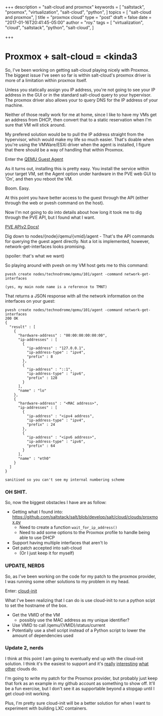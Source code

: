 +++
description = "salt-cloud and proxmox"
keywords = [
  "saltstack",
  "proxmox",
  "virtualization",
  "salt-cloud",
  "python",
]
topics = [
  "salt-cloud and proxmox",
]
title = "proxmox cloud"
type = "post"
draft = false
date = "2017-01-16T20:41:45-05:00"
author = "roy."
tags = [
  "virtualization",
  "cloud",
  "saltstack",
  "python",
  "salt-cloud",
]

+++

# Proxmox + salt-cloud = <kinda3

So, I've been working on getting salt-cloud playing nicely with Proxmox. The biggest issue I've seen so far is within salt-cloud's proxmox driver is more of a limitation within proxmox itself.

Unless you statically assign you IP address, you're not going to see your IP address in the GUI or in the standard salt-cloud query to your hypervisor. The proxmox driver also allows your to query DNS for
the IP address of your machine.

Neither of those really work for me at home, since I like to have my VMs get an address from DHCP, then convert that to a static reservation when I'm sure that VM will stick around.

My prefered solution would be to pull the IP address straight from the hypervisor, which would make my life so much easier. That's doable when you're using the VMWare/ESXi driver when the agent is
installed, I figure that there should be a way of handling that within Proxmox.

Enter the [QEMU Guest Agent](https://pve.proxmox.com/wiki/Qemu-guest-agent)

As it turns out, installing this is pretty easy. You install the service within your target VM, set the Agent option under hardware in the PVE web GUI to 'On', and then you reboot the VM.

Boom. Easy.

At this point you have better access to the guest through the API (either through the web or pvesh command on the host).

Now I'm not going to do into details about how long it took me to dig through the PVE API, but I found what I want.

[PVE APIv2 Docs!](http://pve.proxmox.com/pve-docs/api-viewer/index.html)

Dig down to nodes/{node}/qemu/{vmid}/agent - That's the API commands for querying the guest agent directly. Not a lot is implemented, however, network-get-interfaces looks promising.

(spoiler: that's what we want)

So playing around with pvesh on my VM host gets me to this command:

```
pvesh create nodes/technodrome/qemu/101/agent -command network-get-interfaces

(yes, my main node name is a reference to TMNT)
```

That returns a JSON response with all the network information on the interfaces on your guest:

```
pvesh create nodes/technodrome/qemu/101/agent -command network-get-interfaces
200 OK
{
  "result" : [
    {
      "hardware-address" : "00:00:00:00:00:00",
      "ip-addresses" : [
        {
          "ip-address" : "127.0.0.1",
          "ip-address-type" : "ipv4",
          "prefix" : 8
        },
        {
          "ip-address" : "::1",
          "ip-address-type" : "ipv6",
          "prefix" : 128
        }
      ],
      "name" : "lo"
    },
    {
      "hardware-address" : "<MAC address>",
      "ip-addresses" : [
        {
          "ip-address" : "<ipv4 address",
          "ip-address-type" : "ipv4",
          "prefix" : 24
        },
        {
          "ip-address" : "<ipv6 address>",
          "ip-address-type" : "ipv6",
          "prefix" : 64
        }
      ],
      "name" : "eth0"
    }
  ]
}

sanitised so you can't see my internal numbering scheme
```

### OH SHIT.

So, now the biggest obstacles I have are as follow:
  
- Getting what I found into: https://github.com/saltstack/salt/blob/develop/salt/cloud/clouds/proxmox.py
  - Need to create a function `wait_for_ip_address()`
  - Need to add some options to the Proxmox profile to handle being able to use DHCP
- Support having multiple interfaces that aren't lo
- Get patch accepted into salt-cloud
  - (Or I just keep it for myself)

### UPDATE, NERDS

So, as I've been working on the code for my patch to the proxmox provider, I was running some other solutions to my problem in my head.

Enter: [cloud-init](https://cloudinit.readthedocs.io/en/latest/)

What I've been realizing that I can do is use cloud-init to run a python scipt to set the hostname of the box.

- Get the VMID of the VM
  - possibly use the MAC address as my unique identifier?
- Use VMID to call /qemu/{VMID}/status/current
- Potentially use a shell script instead of a Python script to lower the amount of dependencies used

### Update 2, nerds

I think at this point I am going to eventually end up with the cloud-init solution. I think it's the easiest to support and it's [really](http://cloudinit.readthedocs.io/en/latest/topics/datasources/digitalocean.html) [interesting](http://cloudinit.readthedocs.io/en/latest/topics/datasources/ec2.html) [what](http://cloudinit.readthedocs.io/en/latest/topics/datasources/configdrive.html) [other](http://cloudinit.readthedocs.io/en/latest/topics/datasources/azure.html)
clouds do.

I'm going to write my patch for the Proxmox provider, but probably just keep that fork as an example in my github account as something to show off. It'll be a fun exercise, but I don't see it as supportable
beyond a stopgap until I get cloud-init working.

Plus, I'm pretty sure cloud-init will be a better solution for when I want to experiment with building LXC containers.

